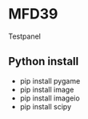 # MFD39
Testpanel

## Python install
* pip install pygame
* pip install image
* pip install imageio
* pip install scipy
